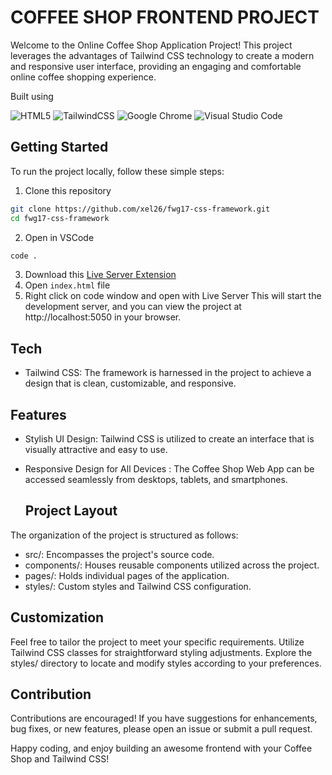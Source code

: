 # COFFEE SHOP FRONTEND PROJECT


Welcome to the Online Coffee Shop Application Project! This project leverages the advantages of Tailwind CSS technology to create a modern and responsive user interface, providing an engaging and comfortable online coffee shopping experience.


Built using

![HTML5](https://img.shields.io/badge/html5-%23E34F26.svg?style=for-the-badge&logo=html5&logoColor=white)
![TailwindCSS](https://img.shields.io/badge/tailwindcss-%2338B2AC.svg?style=for-the-badge&logo=tailwind-css&logoColor=white)
![Google Chrome](https://img.shields.io/badge/Google%20Chrome-4285F4?style=for-the-badge&logo=GoogleChrome&logoColor=white)
![Visual Studio Code](https://img.shields.io/badge/Visual%20Studio%20Code-0078d7.svg?style=for-the-badge&logo=visual-studio-code&logoColor=white)


## Getting Started

To run the project locally, follow these simple steps:

1. Clone this repository
```sh
git clone https://github.com/xel26/fwg17-css-framework.git
cd fwg17-css-framework
```
2. Open in VSCode
```sh
code .
```
3. Download this <a href="https://marketplace.visualstudio.com/items?itemName=ritwickdey.LiveServer">Live Server Extension</a>
4. Open `index.html` file
5. Right click on code window and open with Live Server
This will start the development server, and you can view the project at http://localhost:5050 in your browser.


## Tech
- Tailwind CSS: The framework is harnessed in the project to achieve a design that is clean, customizable, and responsive.


## Features
- Stylish UI Design: Tailwind CSS is utilized to create an interface that is visually attractive and easy to use.
- Responsive Design for All Devices : The Coffee Shop Web App can be accessed seamlessly from desktops, tablets, and smartphones.

  ## Project Layout

The organization of the project is structured as follows:

- src/: Encompasses the project's source code.
- components/: Houses reusable components utilized across the project.
- pages/: Holds individual pages of the application.
- styles/: Custom styles and Tailwind CSS configuration.

  
## Customization
Feel free to tailor the project to meet your specific requirements. Utilize Tailwind CSS classes for straightforward styling adjustments. Explore the styles/ directory to locate and modify styles according to your preferences.

## Contribution
Contributions are encouraged! If you have suggestions for enhancements, bug fixes, or new features, please open an issue or submit a pull request.

Happy coding, and enjoy building an awesome frontend with your Coffee Shop and Tailwind CSS!
